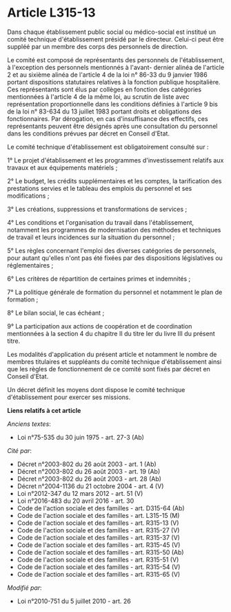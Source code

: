 # Article L315-13

Dans chaque établissement public social ou médico-social est institué un comité technique d'établissement présidé par le
directeur. Celui-ci peut être suppléé par un membre des corps des personnels de direction.

Le comité est composé de représentants des personnels de l'établissement, à l'exception des personnels mentionnés à l'avant-
dernier alinéa de l'article 2 et au sixième alinéa de l'article 4 de la loi n° 86-33 du 9 janvier 1986 portant dispositions
statutaires relatives à la fonction publique hospitalière. Ces représentants sont élus par collèges en fonction des
catégories mentionnées à l'article 4 de la même loi, au scrutin de liste avec représentation proportionnelle dans les
conditions définies à l'article 9 bis de la loi n° 83-634 du 13 juillet 1983 portant droits et obligations des
fonctionnaires. Par dérogation, en cas d'insuffisance des effectifs, ces représentants peuvent être désignés après une
consultation du personnel dans les conditions prévues par décret en Conseil d'Etat. 

Le comité technique d'établissement est obligatoirement consulté sur :

1° Le projet d'établissement et les programmes d'investissement relatifs aux travaux et aux équipements matériels ;

2° Le budget, les crédits supplémentaires et les comptes, la tarification des prestations servies et le tableau des emplois
du personnel et ses modifications ;

3° Les créations, suppressions et transformations de services ;

4° Les conditions et l'organisation du travail dans l'établissement, notamment les programmes de modernisation des méthodes
et techniques de travail et leurs incidences sur la situation du personnel ;

5° Les règles concernant l'emploi des diverses catégories de personnels, pour autant qu'elles n'ont pas été fixées par des
dispositions législatives ou réglementaires ;

6° Les critères de répartition de certaines primes et indemnités ;

7° La politique générale de formation du personnel et notamment le plan de formation ;

8° Le bilan social, le cas échéant ;

9° La participation aux actions de coopération et de coordination mentionnées à la section 4 du chapitre II du titre Ier du
livre III du présent titre.

Les modalités d'application du présent article et notamment le nombre de membres titulaires et suppléants du comité technique
d'établissement ainsi que les règles de fonctionnement de ce comité sont fixés par décret en Conseil d'Etat.

Un décret définit les moyens dont dispose le comité technique d'établissement pour exercer ses missions.

**Liens relatifs à cet article**

_Anciens textes_:

  - Loi n°75-535 du 30 juin 1975 - art. 27-3 (Ab)

_Cité par_:

  - Décret n°2003-802 du 26 août 2003 - art. 1 (Ab)
  - Décret n°2003-802 du 26 août 2003 - art. 19 (Ab)
  - Décret n°2003-802 du 26 août 2003 - art. 28 (Ab)
  - Décret n°2004-1136 du 21 octobre 2004 - art. 4 (V)
  - Loi n°2012-347 du 12 mars 2012 - art. 51 (V)
  - Loi n°2016-483 du 20 avril 2016 - art. 30
  - Code de l'action sociale et des familles - art. D315-64 (Ab)
  - Code de l'action sociale et des familles - art. L315-15 (M)
  - Code de l'action sociale et des familles - art. R315-13 (V)
  - Code de l'action sociale et des familles - art. R315-27 (V)
  - Code de l'action sociale et des familles - art. R315-37 (V)
  - Code de l'action sociale et des familles - art. R315-45 (V)
  - Code de l'action sociale et des familles - art. R315-50 (Ab)
  - Code de l'action sociale et des familles - art. R315-51 (V)
  - Code de l'action sociale et des familles - art. R315-54 (V)
  - Code de l'action sociale et des familles - art. R315-65 (V)

_Modifié par_:

  - Loi n°2010-751 du 5 juillet 2010 - art. 26
